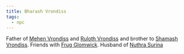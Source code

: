```yaml
---
title: Bharash Vrondiss
tags:
  - npc
---
```

Father of [Mehen Vrondiss](../../../pc/cracked-facade/vrondiss-mehen.md) and [Ruloth Vrondiss](../../trade/wounded-coast/vrondiss-ruloth.md) and brother to [Shamash Vrondiss](../../faith/wounded-coast/vrondiss-shamash.md). Friends with [Frug Glomwick](glomwick-frug.md). Husband of [Nuthra Surina](../../govern/wounded-coast/surina-nuthra.md)